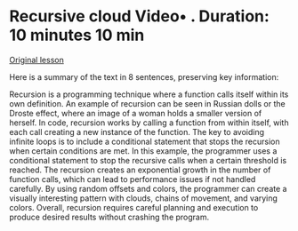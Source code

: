 # Recursive cloud Video• . Duration: 10 minutes 10 min

[Original lesson](https://www.coursera.org/learn/uol-introduction-to-programming-1/lecture/KI9Jj/recursive-cloud)

Here is a summary of the text in 8 sentences, preserving key information:

Recursion is a programming technique where a function calls itself within its own definition. An example of recursion can be seen in Russian dolls or the Droste effect, where an image of a woman holds a smaller version of herself. In code, recursion works by calling a function from within itself, with each call creating a new instance of the function. The key to avoiding infinite loops is to include a conditional statement that stops the recursion when certain conditions are met. In this example, the programmer uses a conditional statement to stop the recursive calls when a certain threshold is reached. The recursion creates an exponential growth in the number of function calls, which can lead to performance issues if not handled carefully. By using random offsets and colors, the programmer can create a visually interesting pattern with clouds, chains of movement, and varying colors. Overall, recursion requires careful planning and execution to produce desired results without crashing the program.

